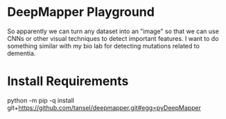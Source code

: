 # DeepMapper Playground

So apparently we can turn any dataset into an "image" so that we can use CNNs or other visual techniques to detect important features. I want to do something similar with my bio lab for detecting mutations related to dementia.

# Install Requirements

python -m pip -q install git+https://github.com/tansel/deepmapper.git#egg=pyDeepMapper
